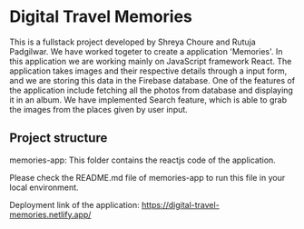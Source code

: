 # Digital Travel Memories

This is a fullstack project developed by Shreya Choure and Rutuja Padgilwar. We have worked togeter to create a application 'Memories'. In this application we are working mainly on JavaScript framework React. The application takes images and their respective details through a input form, and we are storing this data in the Firebase database. One of the features of the application include fetching all the photos from database and displaying it in an album. We have implemented Search feature, which is able to grab the images from the places given by user input. 

## Project structure
memories-app: This folder contains the reactjs code of the application. 

Please check the README.md file of memories-app to run this file in your local environment. 

Deployment link of the application: https://digital-travel-memories.netlify.app/ 








